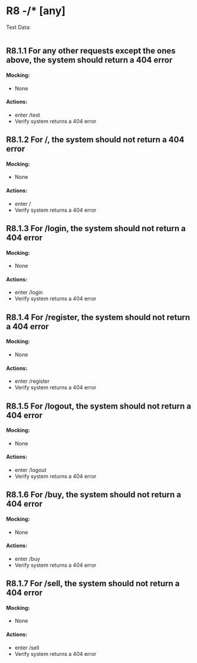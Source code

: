 # R8 -/* [any]

Test Data:

```python
```

## R8.1.1 For any other requests except the ones above, the system should return a 404 error

#### Mocking:
* None

#### Actions:
* enter /test
* Verify system returns a 404 error

## R8.1.2 For /, the system should not return a 404 error

#### Mocking:
* None

#### Actions:
* enter /
* Verify system returns a 404 error

## R8.1.3 For /login, the system should not return a 404 error

#### Mocking:
* None

#### Actions:
* enter /login
* Verify system returns a 404 error

## R8.1.4 For /register, the system should not return a 404 error

#### Mocking:
* None

#### Actions:
* enter /register
* Verify system returns a 404 error

## R8.1.5 For /logout, the system should not return a 404 error

#### Mocking:
* None

#### Actions:
* enter /logout
* Verify system returns a 404 error

## R8.1.6 For /buy, the system should not return a 404 error

#### Mocking:
* None

#### Actions:
* enter /buy
* Verify system returns a 404 error

## R8.1.7 For /sell, the system should not return a 404 error

#### Mocking:
* None

#### Actions:
* enter /sell
* Verify system returns a 404 error
